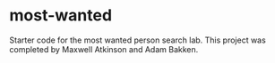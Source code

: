 # most-wanted
Starter code for the most wanted person search lab.
This project was completed by Maxwell Atkinson and Adam Bakken.
